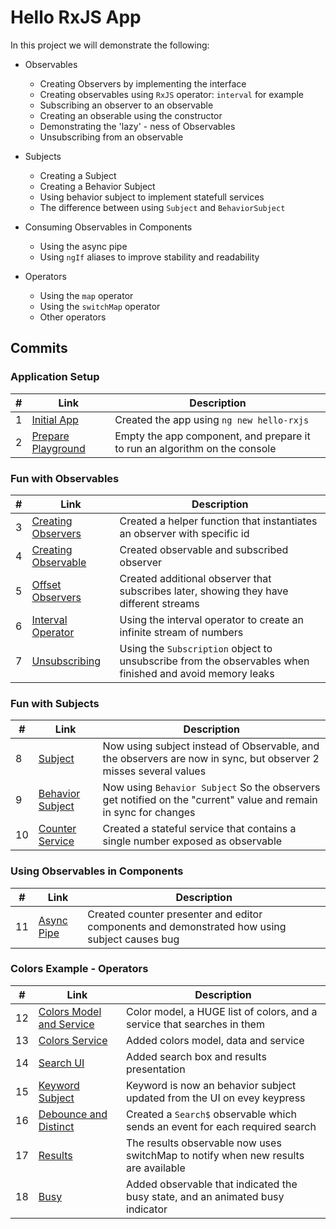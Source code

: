 # Hello RxJS App
In this project we will demonstrate the following:
- Observables
    - Creating Observers by implementing the interface
    - Creating observables using `RxJS` operator: `interval` for example
    - Subscribing an observer to an observable
    - Creating an obserable using the constructor
    - Demonstrating the 'lazy' - ness of Observables
    - Unsubscribing from an observable
- Subjects
    - Creating a Subject
    - Creating a Behavior Subject
    - Using behavior subject to implement statefull services
    - The difference between using `Subject` and `BehaviorSubject`
- Consuming Observables in Components
    - Using the async pipe
    - Using `ngIf` aliases to improve stability and readability

- Operators
    - Using the `map` operator
    - Using the `switchMap` operator
    - Other operators

## Commits
### Application Setup
| # | Link | Description |
|---|---|---|
| 1 | [Initial App](https://github.com/kobi2294/DevGeekWeek2020-Angular/commit/78607a9f161c21e1943b7589915ab4b2216f22e9) | Created the app using `ng new hello-rxjs` |
| 2 | [Prepare Playground](https://github.com/kobi2294/DevGeekWeek2020-Angular/commit/bca350e8028de3efe53bc0f7e307daeee50d5f8c) | Empty the app component, and prepare it to run an algorithm on the console |

### Fun with Observables
| # | Link | Description |
|---|---|---|
| 3 | [Creating Observers](https://github.com/kobi2294/DevGeekWeek2020-Angular/commit/3511e9e78360ea03bf5b661f37be707b0e3c1048) | Created a helper function that instantiates an observer with specific id |
| 4 | [Creating Observable](https://github.com/kobi2294/DevGeekWeek2020-Angular/commit/63692ef2171f711cb1dd068aad5da88e29c8659b) | Created observable and subscribed observer |
| 5 | [Offset Observers](https://github.com/kobi2294/DevGeekWeek2020-Angular/commit/750877d70fb1c6eb3ef251f5ddf8430b0aa48d36) | Created additional observer that subscribes later, showing they have different streams |
| 6 | [Interval Operator](https://github.com/kobi2294/DevGeekWeek2020-Angular/commit/407806bd5acb7f4c6cb3af1f3fd088032b23e6e2) | Using the interval operator to create an infinite stream of numbers | 
| 7 | [Unsubscribing](https://github.com/kobi2294/DevGeekWeek2020-Angular/commit/942e7509d68a24231b61d2fd20634f60de7c6d83) | Using the `Subscription` object to unsubscribe from the observables when finished and avoid memory leaks | 

### Fun with Subjects
| # | Link | Description |
|---|---|---|
| 8 | [Subject](https://github.com/kobi2294/DevGeekWeek2020-Angular/commit/59daac09f07946b30439dbfa42f744b140d171a0) | Now using subject instead of Observable, and the observers are now in sync, but observer 2 misses several values |
| 9 | [Behavior Subject](https://github.com/kobi2294/DevGeekWeek2020-Angular/commit/1f359342de370d945c143cb083ea54682e5ba124) | Now using `Behavior Subject` So the observers get notified on the "current" value and remain in sync for changes |
| 10 | [Counter Service](https://github.com/kobi2294/DevGeekWeek2020-Angular/commit/ec6e733b75b5e2402f8a5ca3a10af1fda5a9c3ca) | Created a stateful service that contains a single number exposed as observable |

### Using Observables in Components
| # | Link | Description |
|---|---|---|
| 11 | [Async Pipe](https://github.com/kobi2294/DevGeekWeek2020-Angular/commit/b99e93cabaa0b7b42fd92f859525d34fd03ed98d) | Created counter presenter and editor components and demonstrated how using subject causes bug |

### Colors Example - Operators
| # | Link | Description |
|---|---|---|
| 12 | [Colors Model and Service](https://github.com/kobi2294/DevGeekWeek2020-Angular/commit/a305907826030eb066a2dc220d98da9d5480cd4f) | Color model, a HUGE list of colors, and a service that searches in them |
| 13 | [Colors Service](https://github.com/kobi2294/DevGeekWeek2020-Angular/commit/0ecb77d9b1da9256aa493e023530ab839bd07f4c) | Added colors model, data and service |
| 14 | [Search UI](https://github.com/kobi2294/DevGeekWeek2020-Angular/commit/38b7583d05d24bc44c6602e198c513e25faf12ea) | Added search box and results presentation |
| 15 | [Keyword Subject](https://github.com/kobi2294/DevGeekWeek2020-Angular/commit/1d353ca6c374971f47c8d3898ef9e008bf389bf8) | Keyword is now an behavior subject updated from the UI on evey keypress |
| 16 | [Debounce and Distinct](https://github.com/kobi2294/DevGeekWeek2020-Angular/commit/d4cf92fedda6442aa016a737ae421ea52ec9ae1f) | Created a `Search$` observable which sends an event for each required search |
| 17 | [Results](https://github.com/kobi2294/DevGeekWeek2020-Angular/commit/0bba10d8655ced52dfc9ce5e1d59ead496e9bbb6) | The results observable now uses switchMap to notify when new results are available |
| 18 | [Busy](https://github.com/kobi2294/DevGeekWeek2020-Angular/commit/a339270b90955eed28fef1d4cdf04ddebf461dda) | Added observable that indicated the busy state, and an animated busy indicator |
